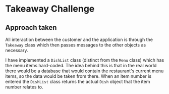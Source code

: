 Takeaway Challenge
==================

Approach taken
--------------

All interaction between the customer and the application is through the ```Takeaway``` class which then passes messages to the other objects as necessary.

I have implemented a ```DishList``` class (distinct from the ```Menu``` class) which has the menu items hard-coded. The idea behind this is that in the real world there would be a database that would contain the restaurant's current menu items, so the data would be taken from there. When an item number is entered the ```DishList``` class returns the actual ```Dish``` object that the item number relates to.
